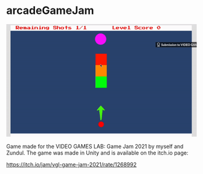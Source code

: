# arcadeGameJam



![](fligoca.gif)

Game made for the VIDEO GAMES LAB: Game Jam 2021 by myself and Zundul. The game was made in Unity and is available on the itch.io page: 

https://itch.io/jam/vgl-game-jam-2021/rate/1268992


